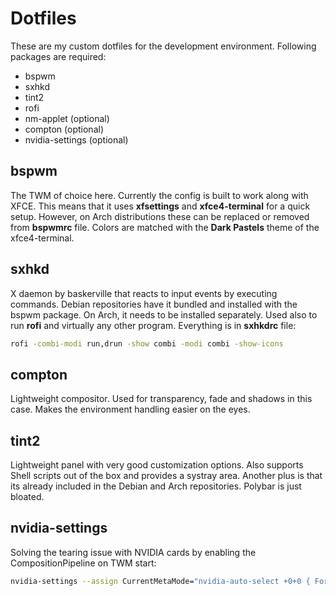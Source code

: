# Dotfiles
These are my custom dotfiles for the development environment. Following packages are required: 
+ bspwm
+ sxhkd
+ tint2
+ rofi
+ nm-applet (optional)
+ compton (optional)
+ nvidia-settings (optional)

## bspwm
The TWM of choice here. Currently the config is built to work along with XFCE. 
This means that it uses **xfsettings** and **xfce4-terminal** for a quick setup. 
However, on Arch distributions these can be replaced or removed from **bspwmrc** file.
Colors are matched with the **Dark Pastels** theme of the xfce4-terminal.

## sxhkd
X daemon by baskerville that reacts to input events by executing commands. Debian repositories have it bundled and installed with the bspwm package.
On Arch, it needs to be installed separately. Used also to run **rofi** and virtually any other program. Everything is in **sxhkdrc** file: 
```sh
rofi -combi-modi run,drun -show combi -modi combi -show-icons
```

## compton
Lightweight compositor. Used for transparency, fade and shadows in this case. 
Makes the environment handling easier on the eyes. 

## tint2 
Lightweight panel with very good customization options. Also supports Shell scripts out of the box and provides a systray area.
Another plus is that its already included in the Debian and Arch repositories. Polybar is just bloated. 

## nvidia-settings
Solving the tearing issue with NVIDIA cards by enabling the CompositionPipeline on TWM start:

```sh
nvidia-settings --assign CurrentMetaMode="nvidia-auto-select +0+0 { ForceFullCompositionPipeline = On }"
```

